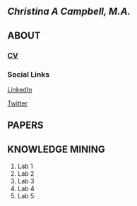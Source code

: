 ## *Christina A Campbell, M.A.*

## ABOUT
 
### [CV](ChristinaCampbell/ChristinaCampbell/Campbell,Christinavitae.docx)

### Social Links
   [LinkedIn](https://www.linkedin.com/in/christina-c-31512219/)
     
   [Twitter](https://twitter.com/jinxc6/)                                                                 

## PAPERS

## KNOWLEDGE MINING
1. Lab 1
2. Lab 2
3. Lab 3
4. Lab 4
5. Lab 5
